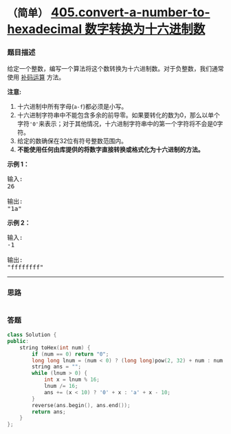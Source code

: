 # `（简单）` [405.convert-a-number-to-hexadecimal 数字转换为十六进制数](https://leetcode-cn.com/problems/convert-a-number-to-hexadecimal/)

### 题目描述
<div class="notranslate"><p>给定一个整数，编写一个算法将这个数转换为十六进制数。对于负整数，我们通常使用&nbsp;<a href="https://baike.baidu.com/item/%E8%A1%A5%E7%A0%81/6854613?fr=aladdin">补码运算</a>&nbsp;方法。</p>

<p><strong>注意:</strong></p>

<ol>
	<li>十六进制中所有字母(<code>a-f</code>)都必须是小写。</li>
	<li>十六进制字符串中不能包含多余的前导零。如果要转化的数为0，那么以单个字符<code>'0'</code>来表示；对于其他情况，十六进制字符串中的第一个字符将不会是0字符。&nbsp;</li>
	<li>给定的数确保在32位有符号整数范围内。</li>
	<li><strong>不能使用任何由库提供的将数字直接转换或格式化为十六进制的方法。</strong></li>
</ol>

<p><strong>示例 1：</strong></p>

<pre>输入:
26

输出:
"1a"
</pre>

<p><strong>示例 2：</strong></p>

<pre>输入:
-1

输出:
"ffffffff"
</pre>
</div>

---
### 思路
```
```



### 答题
``` C++
class Solution {
public:
    string toHex(int num) {
        if (num == 0) return "0";
        long long lnum = (num < 0) ? (long long)pow(2, 32) + num : num;
        string ans = "";
        while (lnum > 0) {
            int x = lnum % 16;
            lnum /= 16;
            ans += (x < 10) ? '0' + x : 'a' + x - 10;
        }
        reverse(ans.begin(), ans.end());
        return ans;
    }
};
```





